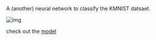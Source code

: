 A (another) neural network to classify the KMNIST datsaet.

![img](https://repository-images.githubusercontent.com/195079290/33083980-b975-11e9-8a05-a5fefa2487f7)

check out the [model](src/nn.py)
